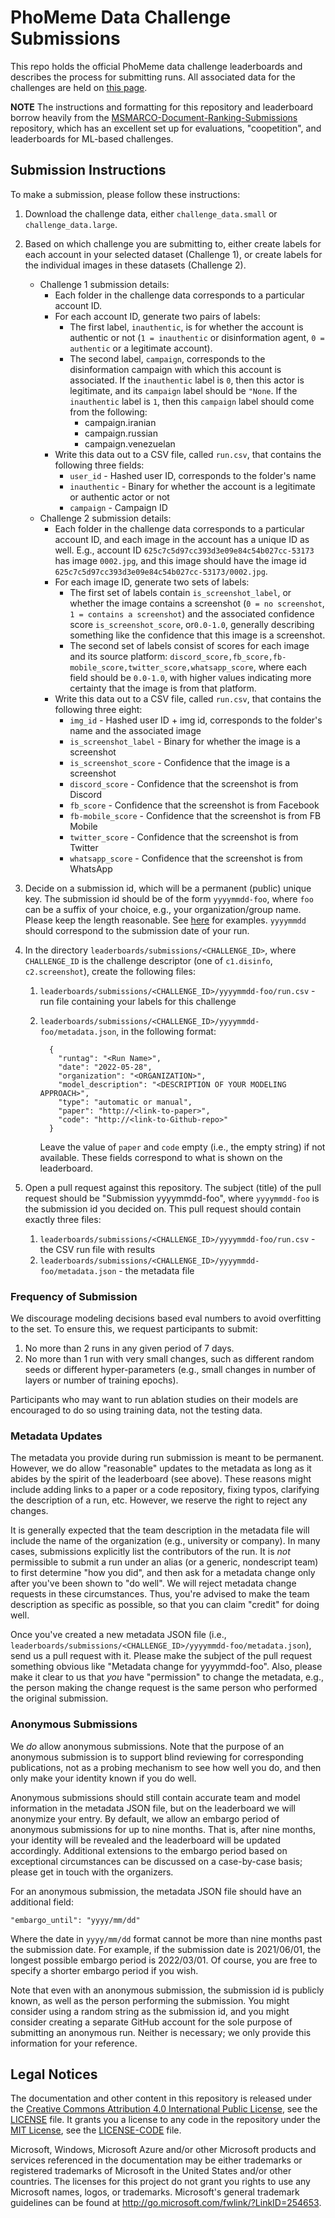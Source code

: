 # PhoMeme Data Challenge Submissions

This repo holds the official PhoMeme data challenge leaderboards and describes the process for submitting runs.
All associated data for the challenges are held on [this page](https://phomemes.github.io/challenge/).

**NOTE** The instructions and formatting for this repository and leaderboard borrow heavily from the [MSMARCO-Document-Ranking-Submissions](https://github.com/microsoft/MSMARCO-Document-Ranking-Submissions) repository, which has an excellent set up for evaluations, "coopetition", and leaderboards for ML-based challenges.

## Submission Instructions

To make a submission, please follow these instructions:

1. Download the challenge data, either `challenge_data.small` or `challenge_data.large`.

2. Based on which challenge you are submitting to, either create labels for each account in your selected dataset (Challenge 1), or create labels for the individual images in these datasets (Challenge 2). 
   - Challenge 1 submission details:
      - Each folder in the challenge data corresponds to a particular account ID.
      - For each account ID, generate two pairs of labels:
          - The first label, `inauthentic`, is for whether the account is authentic or not (`1 = inauthentic` or disinformation agent, `0 = authentic` or a legitimate account).
          - The second label, `campaign`, corresponds to the disinformation campaign with which this account is associated. If the `inauthentic` label is `0`, then this actor is legitimate, and its `campaign` label should be `"None`. If the `inauthentic` label is `1`, then this `campaign` label should come from the following:
            - campaign.iranian
            - campaign.russian
            - campaign.venezuelan
      - Write this data out to a CSV file, called `run.csv`, that contains the following three fields:
         - `user_id` - Hashed user ID, corresponds to the folder's name
         - `inauthentic` - Binary for whether the account is a legitimate or authentic actor or not
         - `campaign` - Campaign ID
   - Challenge 2 submission details:
      - Each folder in the challenge data corresponds to a particular account ID, and each image in the account has a unique ID as well. E.g., account ID `625c7c5d97cc393d3e09e84c54b027cc-53173` has image `0002.jpg`, and this image should have the image id `625c7c5d97cc393d3e09e84c54b027cc-53173/0002.jpg`.
      - For each image ID, generate two sets of labels:
          - The first set of labels contain `is_screenshot_label`, or whether the image contains a screenshot (`0 = no screenshot`, `1 = contains a screenshot`) and the associated confidence score `is_screenshot_score`, or`0.0-1.0`, generally describing something like the confidence that this image is a screenshot.
          - The second set of labels consist of scores for each image and its source platform: `discord_score,fb_score,fb-mobile_score,twitter_score,whatsapp_score`, where each field should be `0.0-1.0`, with higher values indicating more certainty that the image is from that platform.
      - Write this data out to a CSV file, called `run.csv`, that contains the following three eight:
         - `img_id` - Hashed user ID + img id, corresponds to the folder's name and the associated image
         - `is_screenshot_label` - Binary for whether the image is a screenshot
         - `is_screenshot_score` - Confidence that the image is a screenshot
         - `discord_score` - Confidence that the screenshot is from Discord
         - `fb_score` - Confidence that the screenshot is from Facebook
         - `fb-mobile_score` - Confidence that the screenshot is from FB Mobile
         - `twitter_score` - Confidence that the screenshot is from Twitter
         - `whatsapp_score` - Confidence that the screenshot is from WhatsApp

3. Decide on a submission id, which will be a permanent (public) unique key. The submission id should be of the form `yyyymmdd-foo`, where `foo` can be a suffix of your choice, e.g., your organization/group name.
Please keep the length reasonable.
See [here](https://github.com/phomemes/phomemes.github.io/tree/main/leaderboards/submissions/) for examples.
`yyyymmdd` should correspond to the submission date of your run.

4. In the directory `leaderboards/submissions/<CHALLENGE_ID>`, where `CHALLENGE_ID` is the challenge descriptor (one of `c1.disinfo`, `c2.screenshot`), create the following files:
   1. `leaderboards/submissions/<CHALLENGE_ID>/yyyymmdd-foo/run.csv` - run file containing your labels for this challenge
   2. `leaderboards/submissions/<CHALLENGE_ID>/yyyymmdd-foo/metadata.json`, in the following format:

       ```
         {
           "runtag": "<Run Name>",
           "date": "2022-05-28",
           "organization": "<ORGANIZATION>",
           "model_description": "<DESCRIPTION OF YOUR MODELING APPROACH>",
           "type": "automatic or manual",
           "paper": "http://<link-to-paper>",
           "code": "http://<link-to-Github-repo>"
         }
       ```
       Leave the value of `paper` and `code` empty (i.e., the empty string) if not available.
       These fields correspond to what is shown on the leaderboard.

5. Open a pull request against this repository.
The subject (title) of the pull request should be "Submission yyyymmdd-foo", where `yyyymmdd-foo` is the submission id you decided on.
This pull request should contain exactly three files:
   1. `leaderboards/submissions/<CHALLENGE_ID>/yyyymmdd-foo/run.csv` - the CSV run file with results
   2. `leaderboards/submissions/<CHALLENGE_ID>/yyyymmdd-foo/metadata.json` - the metadata file




### Frequency of Submission

We discourage modeling decisions based eval numbers to avoid overfitting to the set.
To ensure this, we request participants to submit:

1. No more than 2 runs in any given period of 7 days.
2. No more than 1 run with very small changes, such as different random seeds or different hyper-parameters (e.g., small changes in number of layers or number of training epochs).

Participants who may want to run ablation studies on their models are encouraged to do so using training data, not the testing data.

### Metadata Updates

The metadata you provide during run submission is meant to be permanent.
However, we do allow "reasonable" updates to the metadata as long as it abides by the spirit of the leaderboard (see above).
These reasons might include adding links to a paper or a code repository, fixing typos, clarifying the description of a run, etc.
However, we reserve the right to reject any changes.

It is generally expected that the team description in the metadata file will include the name of the organization (e.g., university or company).
In many cases, submissions explicitly list the contributors of the run.
It is _not_ permissible to submit a run under an alias (or a generic, nondescript team) to first determine "how you did", and then ask for a metadata change only after you've been shown to "do well".
We will reject metadata change requests in these circumstances.
Thus, you're advised to make the team description as specific as possible, so that you can claim "credit" for doing well.

Once you've created a new metadata JSON file (i.e., `leaderboards/submissions/<CHALLENGE_ID>/yyyymmdd-foo/metadata.json`), send us a pull request with it.
Please make the subject of the pull request something obvious like "Metadata change for yyyymmdd-foo".
Also, please make it clear to us that _you_ have "permission" to change the metadata, e.g., the person making the change request is the same person who performed the original submission. 

### Anonymous Submissions

We _do_ allow anonymous submissions.
Note that the purpose of an anonymous submission is to support blind reviewing for corresponding publications, not as a probing mechanism to see how well you do, and then only make your identity known if you do well.

Anonymous submissions should still contain accurate team and model information in the metadata JSON file, but on the leaderboard we will anonymize your entry.
By default, we allow an embargo period of anonymous submissions for up to nine months.
That is, after nine months, your identity will be revealed and the leaderboard will be updated accordingly.
Additional extensions to the embargo period based on exceptional circumstances can be discussed on a case-by-case basis; please get in touch with the organizers.

For an anonymous submission, the metadata JSON file should have an additional field:

```
"embargo_until": "yyyy/mm/dd"
```

Where the date in `yyyy/mm/dd` format cannot be more than nine months past the submission date.
For example, if the submission date is 2021/06/01, the longest possible embargo period is 2022/03/01.
Of course, you are free to specify a shorter embargo period if you wish.

Note that even with an anonymous submission, the submission id is publicly known, as well as the person performing the submission.
You might consider using a random string as the submission id, and you might consider creating a separate GitHub account for the sole purpose of submitting an anonymous run.
Neither is necessary; we only provide this information for your reference.


## Legal Notices

The documentation and other content in this repository is released under the [Creative Commons Attribution 4.0 International Public License](https://creativecommons.org/licenses/by/4.0/legalcode),
see the [LICENSE](LICENSE) file.
It grants you a license to any code in the repository under the [MIT License](https://opensource.org/licenses/MIT), see the
[LICENSE-CODE](LICENSE-CODE) file.

Microsoft, Windows, Microsoft Azure and/or other Microsoft products and services referenced in the documentation
may be either trademarks or registered trademarks of Microsoft in the United States and/or other countries.
The licenses for this project do not grant you rights to use any Microsoft names, logos, or trademarks.
Microsoft's general trademark guidelines can be found at http://go.microsoft.com/fwlink/?LinkID=254653.


